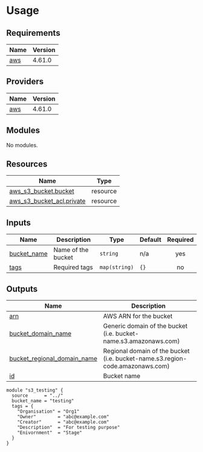 <!-- BEGIN_TF_DOCS -->
# Usage

## Requirements

| Name | Version |
|------|---------|
| <a name="requirement_aws"></a> [aws](#requirement\_aws) | 4.61.0 |

## Providers

| Name | Version |
|------|---------|
| <a name="provider_aws"></a> [aws](#provider\_aws) | 4.61.0 |

## Modules

No modules.

## Resources

| Name | Type |
|------|------|
| [aws_s3_bucket.bucket](https://registry.terraform.io/providers/hashicorp/aws/4.61.0/docs/resources/s3_bucket) | resource |
| [aws_s3_bucket_acl.private](https://registry.terraform.io/providers/hashicorp/aws/4.61.0/docs/resources/s3_bucket_acl) | resource |

## Inputs

| Name | Description | Type | Default | Required |
|------|-------------|------|---------|:--------:|
| <a name="input_bucket_name"></a> [bucket\_name](#input\_bucket\_name) | Name of the bucket | `string` | n/a | yes |
| <a name="input_tags"></a> [tags](#input\_tags) | Required tags | `map(string)` | `{}` | no |

## Outputs

| Name | Description |
|------|-------------|
| <a name="output_arn"></a> [arn](#output\_arn) | AWS ARN for the bucket |
| <a name="output_bucket_domain_name"></a> [bucket\_domain\_name](#output\_bucket\_domain\_name) | Generic domain of the bucket (i.e. bucket-name.s3.amazonaws.com) |
| <a name="output_bucket_regional_domain_name"></a> [bucket\_regional\_domain\_name](#output\_bucket\_regional\_domain\_name) | Regional domain of the bucket (i.e. bucket-name.s3.region-code.amazonaws.com) |
| <a name="output_id"></a> [id](#output\_id) | Bucket name |

```hcl
module "s3_testing" {
  source      = "../"
  bucket_name = "testing"
  tags = {
    "Organisation" = "Org1"
    "Owner"        = "abc@example.com"
    "Creator"      = "abc@example.com"
    "Description"  = "For testing purpose"
    "Enivornment"  = "Stage"
  }
}
```
<!-- END_TF_DOCS -->